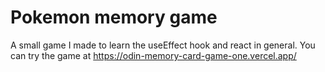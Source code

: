 # Pokemon memory game
A small game I made to learn the useEffect hook and react in general.
You can try the game at https://odin-memory-card-game-one.vercel.app/
